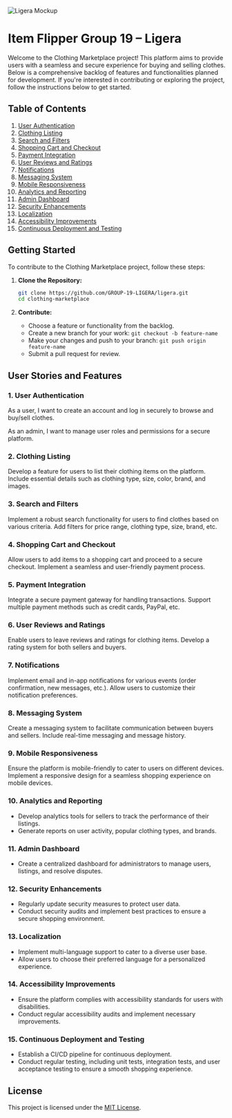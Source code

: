 ![Ligera Mockup](https://github.com/GROUP-19-LIGERA/ligera/assets/100850288/5173a7f2-370f-4cd6-87f2-430b60d993f6)

# Item Flipper Group 19 – Ligera

Welcome to the Clothing Marketplace project! This platform aims to provide users with a seamless and secure experience for buying and selling clothes. Below is a comprehensive backlog of features and functionalities planned for development. If you're interested in contributing or exploring the project, follow the instructions below to get started.

## Table of Contents

1. [User Authentication](#user-authentication)
2. [Clothing Listing](#clothing-listing)
3. [Search and Filters](#search-and-filters)
4. [Shopping Cart and Checkout](#shopping-cart-and-checkout)
5. [Payment Integration](#payment-integration)
6. [User Reviews and Ratings](#user-reviews-and-ratings)
7. [Notifications](#notifications)
8. [Messaging System](#messaging-system)
9. [Mobile Responsiveness](#mobile-responsiveness)
10. [Analytics and Reporting](#analytics-and-reporting)
11. [Admin Dashboard](#admin-dashboard)
12. [Security Enhancements](#security-enhancements)
13. [Localization](#localization)
14. [Accessibility Improvements](#accessibility-improvements)
15. [Continuous Deployment and Testing](#continuous-deployment-and-testing)

## Getting Started

To contribute to the Clothing Marketplace project, follow these steps:

1. **Clone the Repository:**
   ```bash
   git clone https://github.com/GROUP-19-LIGERA/ligera.git
   cd clothing-marketplace
   ```

2. **Contribute:**
   - Choose a feature or functionality from the backlog.
   - Create a new branch for your work: `git checkout -b feature-name`
   - Make your changes and push to your branch: `git push origin feature-name`
   - Submit a pull request for review.

## User Stories and Features

### 1. User Authentication

As a user, I want to create an account and log in securely to browse and buy/sell clothes.

As an admin, I want to manage user roles and permissions for a secure platform.

### 2. Clothing Listing

Develop a feature for users to list their clothing items on the platform.
Include essential details such as clothing type, size, color, brand, and images.

### 3. Search and Filters

Implement a robust search functionality for users to find clothes based on various criteria.
Add filters for price range, clothing type, size, brand, etc.

### 4. Shopping Cart and Checkout

Allow users to add items to a shopping cart and proceed to a secure checkout.
Implement a seamless and user-friendly payment process.

### 5. Payment Integration

Integrate a secure payment gateway for handling transactions.
Support multiple payment methods such as credit cards, PayPal, etc.

### 6. User Reviews and Ratings

Enable users to leave reviews and ratings for clothing items.
Develop a rating system for both sellers and buyers.

### 7. Notifications

Implement email and in-app notifications for various events (order confirmation, new messages, etc.).
Allow users to customize their notification preferences.

### 8. Messaging System

Create a messaging system to facilitate communication between buyers and sellers.
Include real-time messaging and message history.

### 9. Mobile Responsiveness

Ensure the platform is mobile-friendly to cater to users on different devices.
Implement a responsive design for a seamless shopping experience on mobile devices.

### 10. Analytics and Reporting

- Develop analytics tools for sellers to track the performance of their listings.
- Generate reports on user activity, popular clothing types, and brands.

### 11. Admin Dashboard

- Create a centralized dashboard for administrators to manage users, listings, and resolve disputes.

### 12. Security Enhancements

- Regularly update security measures to protect user data.
- Conduct security audits and implement best practices to ensure a secure shopping environment.

### 13. Localization

- Implement multi-language support to cater to a diverse user base.
- Allow users to choose their preferred language for a personalized experience.

### 14. Accessibility Improvements

- Ensure the platform complies with accessibility standards for users with disabilities.
- Conduct regular accessibility audits and implement necessary improvements.

### 15. Continuous Deployment and Testing

- Establish a CI/CD pipeline for continuous deployment.
- Conduct regular testing, including unit tests, integration tests, and user acceptance testing to ensure a smooth shopping experience.


## License

This project is licensed under the [MIT License]( https://github.com/git/git-scm.com/blob/main/MIT-LICENSE.txt).
